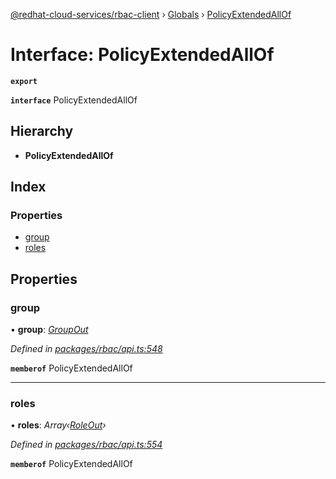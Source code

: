 [@redhat-cloud-services/rbac-client](../README.md) › [Globals](../globals.md) › [PolicyExtendedAllOf](policyextendedallof.md)

# Interface: PolicyExtendedAllOf

**`export`** 

**`interface`** PolicyExtendedAllOf

## Hierarchy

* **PolicyExtendedAllOf**

## Index

### Properties

* [group](policyextendedallof.md#group)
* [roles](policyextendedallof.md#roles)

## Properties

###  group

• **group**: *[GroupOut](groupout.md)*

*Defined in [packages/rbac/api.ts:548](https://github.com/RedHatInsights/javascript-clients/blob/master/packages/rbac/api.ts#L548)*

**`memberof`** PolicyExtendedAllOf

___

###  roles

• **roles**: *Array‹[RoleOut](roleout.md)›*

*Defined in [packages/rbac/api.ts:554](https://github.com/RedHatInsights/javascript-clients/blob/master/packages/rbac/api.ts#L554)*

**`memberof`** PolicyExtendedAllOf
